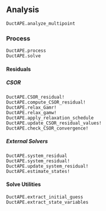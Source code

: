 ## Analysis
```@docs
DuctAPE.analyze_multipoint
```

### Process
```@docs
DuctAPE.process
DuctAPE.solve
```

#### Residuals

##### CSOR
```@docs
DuctAPE.CSOR_residual!
DuctAPE.compute_CSOR_residual!
DuctAPE.relax_Gamr!
DuctAPE.relax_gamw!
DuctAPE.apply_relaxation_schedule
DuctAPE.update_CSOR_residual_values!
DuctAPE.check_CSOR_convergence!
```

##### External Solvers
```@docs
DuctAPE.system_residual
DuctAPE.system_residual!
DuctAPE.update_system_residual!
DuctAPE.estimate_states!
```

#### Solve Utilities
```@docs
DuctAPE.extract_initial_guess
DuctAPE.extract_state_variables
```


